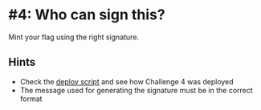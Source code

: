 # #4: Who can sign this?

Mint your flag using the right signature.

## Hints

- Check the [deploy script](https://github.com/buidlguidl/ctf-devcon/blob/main/packages/hardhat/deploy/00_deploy_your_contract.ts) and see how Challenge 4 was deployed
- The message used for generating the signature must be in the correct format
